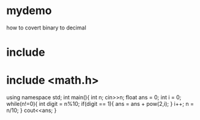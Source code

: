 # mydemo
how to covert binary to decimal
# include <iostream>
# include <math.h>
using namespace std;
int main(){
    int n;
 cin>>n;
 float ans = 0;
int i = 0;
 while(n!=0){
   int digit = n%10;
   if(digit == 1){
    ans = ans + pow(2,i);
   }
   i++;
   n = n/10;
 }
 cout<<ans;
}
